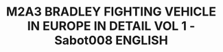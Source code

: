 ---
layout: product
title: "M2A3 BRADLEY FIGHTING VEHICLE IN EUROPE IN DETAIL VOL 1 - Sabot008 ENGLISH"
price: "2800" 
desc: "Knjiga"
img_path: "/assets/img/A.MIG-5951.webp"
brand: "AMMO"
available: false
special_offer: false
new: false
soon: false
cat: "090000"
subcat: "090100"
subsubcat: "090101"
sifra: "A.MIG-5951"
popular: false
---
